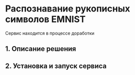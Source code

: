 # Распознавание рукописных символов EMNIST

Сервис находится в процессе доработки

## 1. Описание решения



## 2. Установка и запуск сервиса


